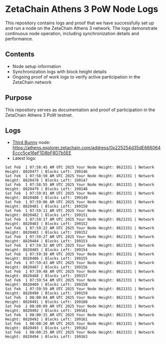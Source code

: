 # ZetaChain Athens 3 PoW Node Logs
This repository contains logs and proof that we have successfully set up and run a node on the ZetaChain Athens 3 network. The logs demonstrate continuous node operation, including synchronization details and performance.

## Contents
- Node setup information
- Synchronization logs with block height details
- Ongoing proof of work logs to verify active participation in the ZetaChain network

## Purpose
This repository serves as documentation and proof of participation in the ZetaChain Athens 3 PoW testnet.

## Logs

- [Third Bunny](https://thirdbunny.xyz/) node: https://athens.explorer.zetachain.com/address/0x225254d35dE666064Eccc5ce16eF1D8bF8D7b5EE
- Latest logs:
```
Sat Feb  1 07:58:45 AM UTC 2025 Your Node Height: 8621331 | Network Height: 8820477 | Blocks Left: 199146
Sat Feb  1 07:58:50 AM UTC 2025 Your Node Height: 8621331 | Network Height: 8820478 | Blocks Left: 199147
Sat Feb  1 07:58:55 AM UTC 2025 Your Node Height: 8621331 | Network Height: 8820479 | Blocks Left: 199148
Sat Feb  1 07:59:01 AM UTC 2025 Your Node Height: 8621331 | Network Height: 8820480 | Blocks Left: 199149
Sat Feb  1 07:59:06 AM UTC 2025 Your Node Height: 8621331 | Network Height: 8820481 | Blocks Left: 199150
Sat Feb  1 07:59:11 AM UTC 2025 Your Node Height: 8621331 | Network Height: 8820482 | Blocks Left: 199151
Sat Feb  1 07:59:17 AM UTC 2025 Your Node Height: 8621331 | Network Height: 8820483 | Blocks Left: 199152
Sat Feb  1 07:59:22 AM UTC 2025 Your Node Height: 8621331 | Network Height: 8820483 | Blocks Left: 199152
Sat Feb  1 07:59:27 AM UTC 2025 Your Node Height: 8621331 | Network Height: 8820484 | Blocks Left: 199153
Sat Feb  1 07:59:32 AM UTC 2025 Your Node Height: 8621331 | Network Height: 8820485 | Blocks Left: 199154
Sat Feb  1 07:59:38 AM UTC 2025 Your Node Height: 8621331 | Network Height: 8820486 | Blocks Left: 199155
Sat Feb  1 07:59:43 AM UTC 2025 Your Node Height: 8621331 | Network Height: 8820487 | Blocks Left: 199156
Sat Feb  1 07:59:48 AM UTC 2025 Your Node Height: 8621331 | Network Height: 8820488 | Blocks Left: 199157
Sat Feb  1 07:59:54 AM UTC 2025 Your Node Height: 8621331 | Network Height: 8820489 | Blocks Left: 199158
Sat Feb  1 07:59:59 AM UTC 2025 Your Node Height: 8621331 | Network Height: 8820490 | Blocks Left: 199159
Sat Feb  1 08:00:04 AM UTC 2025 Your Node Height: 8621331 | Network Height: 8820491 | Blocks Left: 199160
Sat Feb  1 08:00:09 AM UTC 2025 Your Node Height: 8621331 | Network Height: 8820492 | Blocks Left: 199161
Sat Feb  1 08:00:15 AM UTC 2025 Your Node Height: 8621331 | Network Height: 8820492 | Blocks Left: 199161
Sat Feb  1 08:00:20 AM UTC 2025 Your Node Height: 8621331 | Network Height: 8820493 | Blocks Left: 199162
Sat Feb  1 08:00:25 AM UTC 2025 Your Node Height: 8621331 | Network Height: 8820494 | Blocks Left: 199163
```
